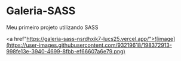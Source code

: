# Galeria-SASS

Meu primeiro projeto utilizando SASS

<a href"https://galeria-sass-nsrdhxik7-lucs25.vercel.app/">![image](https://user-images.githubusercontent.com/93219618/198372913-998fe13e-3940-4699-8fbb-ef66607a6e79.png)</a>

